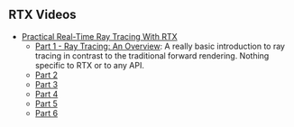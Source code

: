## RTX Videos
-   [Practical Real-Time Ray Tracing With RTX](https://devblogs.nvidia.com/practical-real-time-ray-tracing-rtx/)
    -  [Part 1 - Ray Tracing: An Overview](https://www.youtube.com/watch?v=ZsGlv5jQBeQ):
       A really basic introduction to ray tracing in contrast to the traditional forward rendering.
       Nothing specific to RTX or to any API. 
    -  [Part 2](https://www.youtube.com/watch?v=JabCSGOXxUI)
    -  [Part 3](https://www.youtube.com/watch?v=cANCbn8D7lw)
    -  [Part 4](https://www.youtube.com/watch?v=ZKuHxjePbEk)
    -  [Part 5](https://www.youtube.com/watch?v=oXG_wkoOkTY)
    -  [Part 6](https://www.youtube.com/watch?v=4XbNSrqVHaE)
